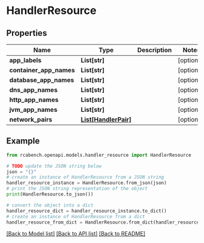 # HandlerResource


## Properties

Name | Type | Description | Notes
------------ | ------------- | ------------- | -------------
**app_labels** | **List[str]** |  | [optional] 
**container_app_names** | **List[str]** |  | [optional] 
**database_app_names** | **List[str]** |  | [optional] 
**dns_app_names** | **List[str]** |  | [optional] 
**http_app_names** | **List[str]** |  | [optional] 
**jvm_app_names** | **List[str]** |  | [optional] 
**network_pairs** | [**List[HandlerPair]**](HandlerPair.md) |  | [optional] 

## Example

```python
from rcabench.openapi.models.handler_resource import HandlerResource

# TODO update the JSON string below
json = "{}"
# create an instance of HandlerResource from a JSON string
handler_resource_instance = HandlerResource.from_json(json)
# print the JSON string representation of the object
print(HandlerResource.to_json())

# convert the object into a dict
handler_resource_dict = handler_resource_instance.to_dict()
# create an instance of HandlerResource from a dict
handler_resource_from_dict = HandlerResource.from_dict(handler_resource_dict)
```
[[Back to Model list]](../README.md#documentation-for-models) [[Back to API list]](../README.md#documentation-for-api-endpoints) [[Back to README]](../README.md)


